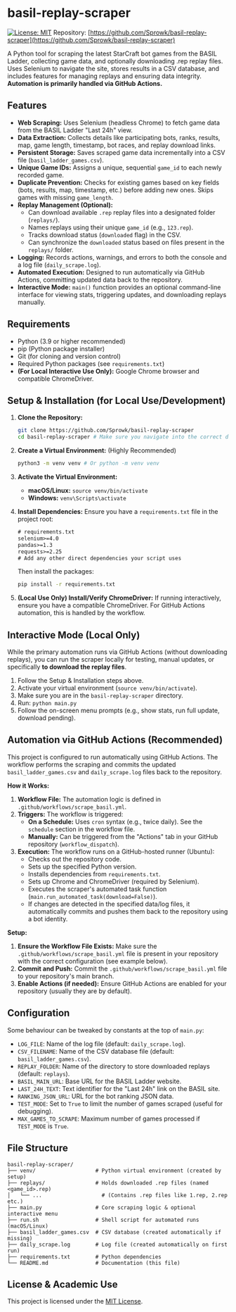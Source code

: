 # basil-replay-scraper

[![License: MIT](https://img.shields.io/badge/License-MIT-yellow.svg)](https://opensource.org/licenses/MIT)
Repository: [https://github.com/Sprowk/basil-replay-scraper](https://github.com/Sprowk/basil-replay-scraper)

A Python tool for scraping the latest StarCraft bot games from the BASIL Ladder, collecting game data, and optionally downloading .rep replay files. Uses Selenium to navigate the site, stores results in a CSV database, and includes features for managing replays and ensuring data integrity. **Automation is primarily handled via GitHub Actions.**

## Features

*   **Web Scraping:** Uses Selenium (headless Chrome) to fetch game data from the BASIL Ladder "Last 24h" view.
*   **Data Extraction:** Collects details like participating bots, ranks, results, map, game length, timestamp, bot races, and replay download links.
*   **Persistent Storage:** Saves scraped game data incrementally into a CSV file (`basil_ladder_games.csv`).
*   **Unique Game IDs:** Assigns a unique, sequential `game_id` to each newly recorded game.
*   **Duplicate Prevention:** Checks for existing games based on key fields (bots, results, map, timestamp, etc.) before adding new ones. Skips games with missing `game_length`.
*   **Replay Management (Optional):**
    *   Can download available `.rep` replay files into a designated folder (`replays/`).
    *   Names replays using their unique `game_id` (e.g., `123.rep`).
    *   Tracks download status (`downloaded` flag) in the CSV.
    *   Can synchronize the `downloaded` status based on files present in the `replays/` folder.
*   **Logging:** Records actions, warnings, and errors to both the console and a log file (`daily_scrape.log`).
*   **Automated Execution:** Designed to run automatically via GitHub Actions, committing updated data back to the repository.
*   **Interactive Mode:** `main()` function provides an optional command-line interface for viewing stats, triggering updates, and downloading replays manually.

## Requirements

*   Python (3.9 or higher recommended)
*   pip (Python package installer)
*   Git (for cloning and version control)
*   Required Python packages (see `requirements.txt`)
*   **(For Local Interactive Use Only):** Google Chrome browser and compatible ChromeDriver.

## Setup & Installation (for Local Use/Development)

1.  **Clone the Repository:**
    ```bash
    git clone https://github.com/Sprowk/basil-replay-scraper
    cd basil-replay-scraper # Make sure you navigate into the correct directory
    ```

2.  **Create a Virtual Environment:** (Highly Recommended)
    ```bash
    python3 -m venv venv # Or python -m venv venv
    ```

3.  **Activate the Virtual Environment:**
    *   **macOS/Linux:** `source venv/bin/activate`
    *   **Windows:** `venv\Scripts\activate`

4.  **Install Dependencies:** Ensure you have a `requirements.txt` file in the project root:
    ```txt
    # requirements.txt
    selenium>=4.0
    pandas>=1.3
    requests>=2.25
    # Add any other direct dependencies your script uses
    ```
    Then install the packages:
    ```bash
    pip install -r requirements.txt
    ```

5.  **(Local Use Only) Install/Verify ChromeDriver:** If running interactively, ensure you have a compatible ChromeDriver. For GitHub Actions automation, this is handled by the workflow.

## Interactive Mode (Local Only)
While the primary automation runs via GitHub Actions (without downloading replays), you can run the scraper locally for testing, manual updates, or specifically **to download the replay files**.

1.  Follow the Setup & Installation steps above.
2.  Activate your virtual environment (`source venv/bin/activate`).
3.  Make sure you are in the `basil-replay-scraper` directory.
4.  Run: `python main.py`
5.  Follow the on-screen menu prompts (e.g., show stats, run full update, download pending).

## Automation via GitHub Actions (Recommended)

This project is configured to run automatically using GitHub Actions. The workflow performs the scraping and commits the updated `basil_ladder_games.csv` and `daily_scrape.log` files back to the repository.

**How it Works:**

1.  **Workflow File:** The automation logic is defined in `.github/workflows/scrape_basil.yml`.
2.  **Triggers:** The workflow is triggered:
    *   **On a Schedule:** Uses `cron` syntax (e.g., twice daily). See the `schedule` section in the workflow file.
    *   **Manually:** Can be triggered from the "Actions" tab in your GitHub repository (`workflow_dispatch`).
3.  **Execution:** The workflow runs on a GitHub-hosted runner (Ubuntu):
    *   Checks out the repository code.
    *   Sets up the specified Python version.
    *   Installs dependencies from `requirements.txt`.
    *   Sets up Chrome and ChromeDriver (required by Selenium).
    *   Executes the scraper's automated task function (`main.run_automated_task(download=False)`).
    *   If changes are detected in the specified data/log files, it automatically commits and pushes them back to the repository using a bot identity.

**Setup:**

1.  **Ensure the Workflow File Exists:** Make sure the `.github/workflows/scrape_basil.yml` file is present in your repository with the correct configuration (see example below).
2.  **Commit and Push:** Commit the `.github/workflows/scrape_basil.yml` file to your repository's main branch.
3.  **Enable Actions (if needed):** Ensure GitHub Actions are enabled for your repository (usually they are by default).

## Configuration

Some behaviour can be tweaked by constants at the top of `main.py`:

*   `LOG_FILE`: Name of the log file (default: `daily_scrape.log`).
*   `CSV_FILENAME`: Name of the CSV database file (default: `basil_ladder_games.csv`).
*   `REPLAY_FOLDER`: Name of the directory to store downloaded replays (default: `replays`).
*   `BASIL_MAIN_URL`: Base URL for the BASIL Ladder website.
*   `LAST_24H_TEXT`: Text identifier for the "Last 24h" link on the BASIL site.
*   `RANKING_JSON_URL`: URL for the bot ranking JSON data.
*   `TEST_MODE`: Set to `True` to limit the number of games scraped (useful for debugging).
*   `MAX_GAMES_TO_SCRAPE`: Maximum number of games processed if `TEST_MODE` is `True`.

## File Structure
```
basil-replay-scraper/
├── venv/                   # Python virtual environment (created by setup)
├── replays/                # Holds downloaded .rep files (named <game_id>.rep)
│   └── ...                   # (Contains .rep files like 1.rep, 2.rep etc.)
├── main.py                 # Core scraping logic & optional interactive menu
├── run.sh                  # Shell script for automated runs (macOS/Linux)
├── basil_ladder_games.csv  # CSV database (created automatically if missing)
├── daily_scrape.log        # Log file (created automatically on first run)
├── requirements.txt        # Python dependencies
└── README.md               # Documentation (this file)
```

## License & Academic Use

This project is licensed under the [MIT License](https://opensource.org/licenses/MIT).